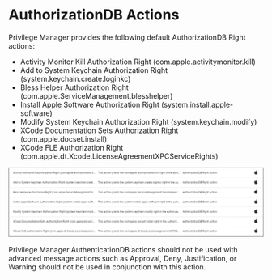 [title]: # (AuthorizationDB Actions)
[tags]: # (action)
[priority]: # (3)
# AuthorizationDB Actions

Privilege Manager provides the following default AuthorizationDB Right actions:

* Activity Monitor Kill Authorization Right (com.apple.activitymonitor.kill)
* Add to System Keychain Authorization Right (system.keychain.create.loginkc)
* Bless Helper Authorization Right (com.apple.ServiceManagement.blesshelper)
* Install Apple Software Authorization Right (system.install.apple-software)
* Modify System Keychain Authorization Right (system.keychain.modify)
* XCode Documentation Sets Authorization Right (com.apple.docset.install)
* XCode FLE Authorization Right (com.apple.dt.Xcode.LicenseAgreementXPCServiceRights)
​

![authdb actions](images/authdb/authdb-actions.png "AuthorizationDB action list")

Privilege Manager AuthenticationDB actions should not be used with advanced message actions such as Approval, Deny, Justification, or Warning should not be used in conjunction with this action.
